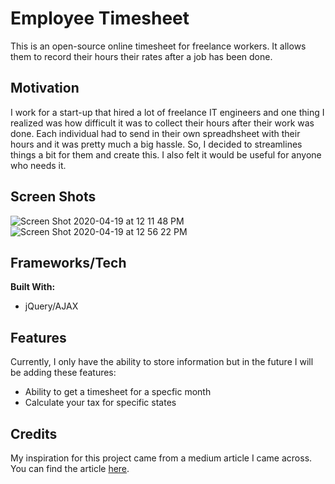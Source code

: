 # Employee Timesheet
This is an open-source online timesheet for freelance workers. It allows them to record their hours their rates after a job has been done. 

## Motivation
I work for a start-up that hired a lot of freelance IT engineers and one thing I realized was how difficult it was to collect their hours after their work was done. Each individual had to send in their own spreadhsheet with their hours and it was pretty much a big hassle. So, I decided to streamlines things a bit for them and create this. I also felt it would be useful for anyone who needs it.

## Screen Shots
![Screen Shot 2020-04-19 at 12 11 48 PM](https://user-images.githubusercontent.com/35501077/79695528-fa776a00-823c-11ea-8a62-b3738dda5b6b.png)
![Screen Shot 2020-04-19 at 12 56 22 PM](https://user-images.githubusercontent.com/35501077/79695574-3e6a6f00-823d-11ea-8c8c-b350b2911633.png)

## Frameworks/Tech
**Built With:**
- jQuery/AJAX

## Features
Currently, I only have the ability to store information but in the future I will be adding these features:
- Ability to get a timesheet for a specfic month
- Calculate your tax for specific states

## Credits
My inspiration for this project came from a medium article I came across. You can find the article [here](https://medium.com/@chensformers/a-simple-employee-timesheet-in-php-and-mysql-eea7963c6045).
